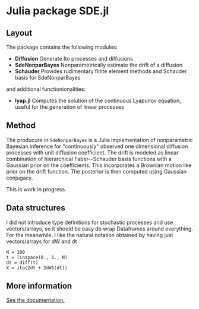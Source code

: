 Julia package SDE.jl 
====================

Layout
------
The package contains the following modules:

- **Diffusion**            Generate Ito processes and diffusions
- **SdeNonparBayes**       Nonparametrically estimate the drift of a diffusion
- **Schauder**             Provides rudimentary finite element methods and Schauder basis for SdeNonparBayes

and additional functionionalities:
- **lyap.jl**              Computes the solution of the continuous Lyapunov equation, useful for the generation of linear processes


Method
------

The producure in `SdeNonparBayes` is a Julia implementation of nonparametric Bayesian inference for
"continuously" observed one dimensional diffusion processes with unit diffusion coefficient. The drift 
is modeled as linear combination of hierarchical Faber--Schauder basis functions with a Gaussian prior 
on the coefficients. This incorporates a Brownian motion like prior on the drift function. The posterior is
then computed using Gaussian conjugacy.

This is work in progress.


Data structures
---------------

I did not introduce type definitions for stochastic processes and use vectors/arrays, so it should be easy do wrap Dataframes around everything. For the meanwhile, I like the natural notation obtained by having just vectors/arrays for dW and dt

	N = 100
	t = linspace(0., 1., N)
	dt = diff(t)
	X = ito(2dt + 2dW1(dt))

More information
----------------

[See the documentation.](doc/_build/html/)

